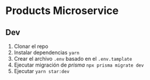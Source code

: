 # Products Microservice

## Dev

1. Clonar el repo
2. Instalar dependencias `yarn`
3. Crear el archivo `.env` basado en el `.env.tamplate`
4. Ejecutar migración de _prisma_ `npx prisma migrate dev`
5. Ejecutar `yarn star:dev`
